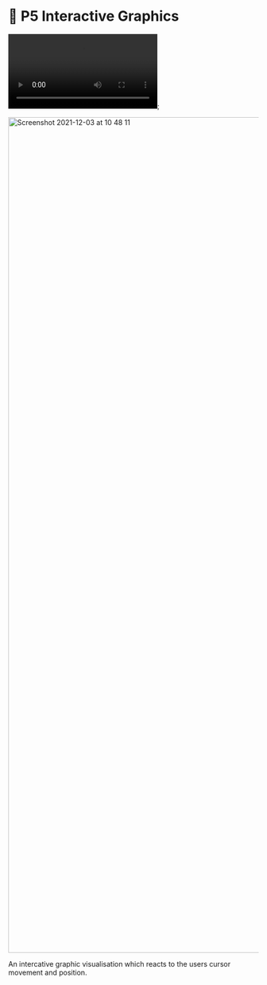 # 🌌 P5 Interactive Graphics

![Interactive Graphics Example](./assets/p5.mov);

<img width="1679" alt="Screenshot 2021-12-03 at 10 48 11" src="https://user-images.githubusercontent.com/40900195/144590132-b8b959b5-fe7a-49f8-a066-16f7f5d4d56b.png">

An intercative graphic visualisation which reacts to the users cursor movement and position.
